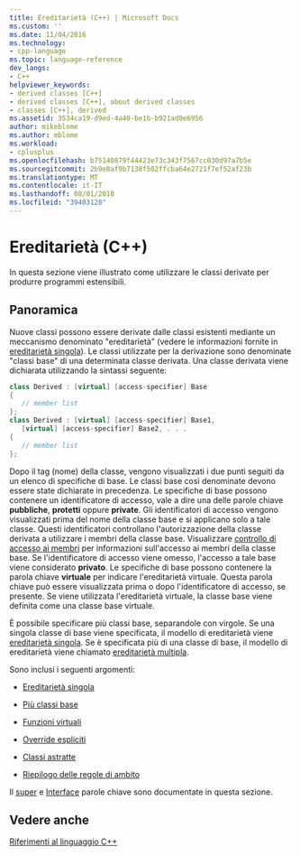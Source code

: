 ```yaml
---
title: Ereditarietà (C++) | Microsoft Docs
ms.custom: ''
ms.date: 11/04/2016
ms.technology:
- cpp-language
ms.topic: language-reference
dev_langs:
- C++
helpviewer_keywords:
- derived classes [C++]
- derived classes [C++], about derived classes
- classes [C++], derived
ms.assetid: 3534ca19-d9ed-4a40-be1b-b921ad0e6956
author: mikeblome
ms.author: mblome
ms.workload:
- cplusplus
ms.openlocfilehash: b75140879f44423e73c343f7567cc830d97a7b5e
ms.sourcegitcommit: 2b9e8af9b7138f502ffcba64e2721f7ef52af23b
ms.translationtype: MT
ms.contentlocale: it-IT
ms.lasthandoff: 08/01/2018
ms.locfileid: "39403128"
---
```

# <a name="inheritance--c"></a>Ereditarietà (C++)
In questa sezione viene illustrato come utilizzare le classi derivate per produrre programmi estensibili.  
  
## <a name="overview"></a>Panoramica  
 Nuove classi possono essere derivate dalle classi esistenti mediante un meccanismo denominato "ereditarietà" (vedere le informazioni fornite in [ereditarietà singola](../cpp/single-inheritance.md)). Le classi utilizzate per la derivazione sono denominate "classi base" di una determinata classe derivata. Una classe derivata viene dichiarata utilizzando la sintassi seguente:  
  
```cpp 
class Derived : [virtual] [access-specifier] Base  
{  
   // member list  
};  
class Derived : [virtual] [access-specifier] Base1,  
   [virtual] [access-specifier] Base2, . . .  
{  
   // member list  
};  
```  
  
Dopo il tag (nome) della classe, vengono visualizzati i due punti seguiti da un elenco di specifiche di base.  Le classi base così denominate devono essere state dichiarate in precedenza.  Le specifiche di base possono contenere un identificatore di accesso, vale a dire una delle parole chiave **pubbliche**, **protetti** oppure **private**.  Gli identificatori di accesso vengono visualizzati prima del nome della classe base e si applicano solo a tale classe.  Questi identificatori controllano l'autorizzazione della classe derivata a utilizzare i membri della classe base.  Visualizzare [controllo di accesso ai membri](../cpp/member-access-control-cpp.md) per informazioni sull'accesso ai membri della classe base.  Se l'identificatore di accesso viene omesso, l'accesso a tale base viene considerato **privato**.  Le specifiche di base possono contenere la parola chiave **virtuale** per indicare l'ereditarietà virtuale.  Questa parola chiave può essere visualizzata prima o dopo l'identificatore di accesso, se presente.  Se viene utilizzata l'ereditarietà virtuale, la classe base viene definita come una classe base virtuale.  
  
 È possibile specificare più classi base, separandole con virgole.  Se una singola classe di base viene specificata, il modello di ereditarietà viene [ereditarietà singola](../cpp/single-inheritance.md). Se è specificata più di una classe di base, il modello di ereditarietà viene chiamato [ereditarietà multipla](../cpp/multiple-base-classes.md).  
  
 Sono inclusi i seguenti argomenti:  
  
-   [Ereditarietà singola](../cpp/single-inheritance.md)  
  
-   [Più classi base](../cpp/multiple-base-classes.md)  
  
-   [Funzioni virtuali](../cpp/virtual-functions.md)  
  
-   [Override espliciti](../cpp/explicit-overrides-cpp.md)  
  
-   [Classi astratte](../cpp/abstract-classes-cpp.md)  
  
-   [Riepilogo delle regole di ambito](../cpp/summary-of-scope-rules.md)  
  
 Il [super](../cpp/super.md) e [Interface](../cpp/interface.md) parole chiave sono documentate in questa sezione.  
  
## <a name="see-also"></a>Vedere anche  
 [Riferimenti al linguaggio C++](../cpp/cpp-language-reference.md)